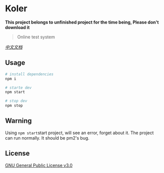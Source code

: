 # Koler

**This project belongs to unfinished project for the time being, Please don't download it**

> Online test system

[*中文文档*](https://github.com/BlackHole1/Koler/blob/master/README-CN.md)

## Usage

``` bash
# install dependencies
npm i

# starte dev
npm start

# stop dev
npm stop
```

## Warning

Using `npm start`start project, will see an error, forget about it. The project can run normally. It should be pm2's bug.

## License

[GNU General Public License v3.0](https://github.com/BlackHole1/Koler/blob/master/LICENSE)